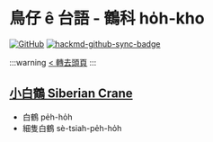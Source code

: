 # 鳥仔 ê 台語 - 鶴科 ho̍h-kho

[![GitHub](https://img.shields.io/badge/GitHub-black?logo=github)](https://github.com/siansiansu/tsiau-a-e-mia)
[![hackmd-github-sync-badge](https://hackmd.io/GKPXBY8yQNWt9IQq6xbJVw/badge)](https://hackmd.io/GKPXBY8yQNWt9IQq6xbJVw)

:::warning
[< 轉去頭頁](https://hackmd.io/@siansiansu/Hy4VzNvha)
:::

## [小白鶴 Siberian Crane](https://www.instagram.com/p/CYh9BmLPKJO/)

- 白鶴 pe̍h-ho̍h
- 細隻白鶴 sè-tsiah-pe̍h-ho̍h